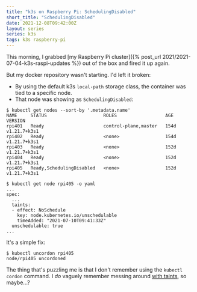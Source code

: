 ```yaml
---
title: "k3s on Raspberry Pi: SchedulingDisabled"
short_title: "SchedulingDisabled"
date: 2021-12-08T09:42:00Z
layout: series
series: k3s
tags: k3s raspberry-pi
---
```


This morning, I grabbed [my Raspberry Pi cluster]({% post_url 2021/2021-07-04-k3s-raspi-updates %}) out of the box and fired it up again.

But my docker repository wasn't starting. I'd left it broken:

- By using the default k3s `local-path` storage class, the container was tied to a specific node.
- That node was showing as `SchedulingDisabled`:

```
$ kubectl get nodes --sort-by '.metadata.name'
NAME     STATUS                     ROLES                  AGE    VERSION
rpi401   Ready                      control-plane,master   154d   v1.21.7+k3s1
rpi402   Ready                      <none>                 154d   v1.21.7+k3s1
rpi403   Ready                      <none>                 152d   v1.21.7+k3s1
rpi404   Ready                      <none>                 152d   v1.21.7+k3s1
rpi405   Ready,SchedulingDisabled   <none>                 152d   v1.21.7+k3s1
```

```
$ kubectl get node rpi405 -o yaml
...
spec:
  ...
  taints:
  - effect: NoSchedule
    key: node.kubernetes.io/unschedulable
    timeAdded: "2021-07-10T09:41:33Z"
  unschedulable: true
...
```

It's a simple fix:

```
$ kubectl uncordon rpi405
node/rpi405 uncordoned
```

The thing that's puzzling me is that I don't remember using the `kubectl cordon` command. I _do_ vaguely remember messing around [with taints](https://kubernetes.io/docs/concepts/scheduling-eviction/taint-and-toleration/), so maybe...?
